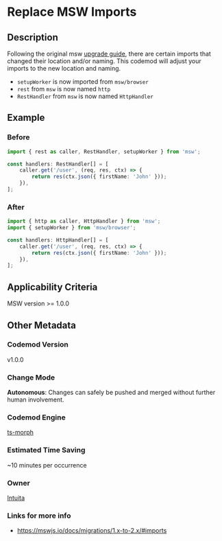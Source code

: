 # Replace MSW Imports

## Description

Following the original msw [upgrade guide](https://mswjs.io/docs/migrations/1.x-to-2.x/#imports), there are certain imports that changed their location and/or naming. This codemod will adjust your imports to the new location and naming.

-   `setupWorker` is now imported from `msw/browser`
-   `rest` from `msw` is now named `http`
-   `RestHandler` from `msw` is now named `HttpHandler`

## Example

### Before

```ts
import { rest as caller, RestHandler, setupWorker } from 'msw';

const handlers: RestHandler[] = [
	caller.get('/user', (req, res, ctx) => {
		return res(ctx.json({ firstName: 'John' }));
	}),
];
```

### After

```ts
import { http as caller, HttpHandler } from 'msw';
import { setupWorker } from 'msw/browser';

const handlers: HttpHandler[] = [
	caller.get('/user', (req, res, ctx) => {
		return res(ctx.json({ firstName: 'John' }));
	}),
];
```

## Applicability Criteria

MSW version >= 1.0.0

## Other Metadata

### Codemod Version

v1.0.0

### Change Mode

**Autonomous**: Changes can safely be pushed and merged without further human involvement.

### **Codemod Engine**

[ts-morph](https://github.com/dsherret/ts-morph)

### Estimated Time Saving

~10 minutes per occurrence

### Owner

[Intuita](https://github.com/codemod-com)

### Links for more info

-   https://mswjs.io/docs/migrations/1.x-to-2.x/#imports
